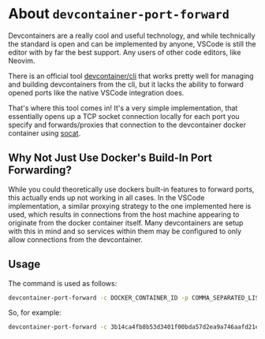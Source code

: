 # About `devcontainer-port-forward`

Devcontainers are a really cool and useful technology, and while technically the standard is open and can be implemented by anyone, VSCode is still the editor with by far the best support. Any users of other code editors, like Neovim.

There is an official tool [devcontainer/cli](https://github.com/devcontainers/cli) that works pretty well for managing and building devcontainers from the cli, but it lacks the ability to forward opened ports like the native VSCode integration does.

That's where this tool comes in! It's a very simple implementation, that essentially opens up a TCP socket connection locally for each port you specify and forwards/proxies that connection to the devcontainer docker container using [socat](https://linux.die.net/man/1/socat).

## Why Not Just Use Docker's Build-In Port Forwarding?

While you could theoretically use dockers built-in features to forward ports, this actually ends up not working in all cases. In the VSCode implementation, a similar proxying strategy to the one implemented here is used, which results in connections from the host machine appearing to originate from the docker container itself. Many devcontainers are setup with this in mind and so services within them may be configured to only allow connections from the devcontainer.


## Usage

The command is used as follows:

```bash
devcontainer-port-forward -c DOCKER_CONTAINER_ID -p COMMA_SEPARATED_LIST_OF_PORTS
```

So, for example:


```bash
devcontainer-port-forward -c 3b14ca4fb8b53d3401f00bda57d2ea9a746aafd21ee982705d6e53510c1ef780 -p 6007,5432,4001,3000,13000,6080,5901,5907,55432,35432,45432,2048,3002
```
